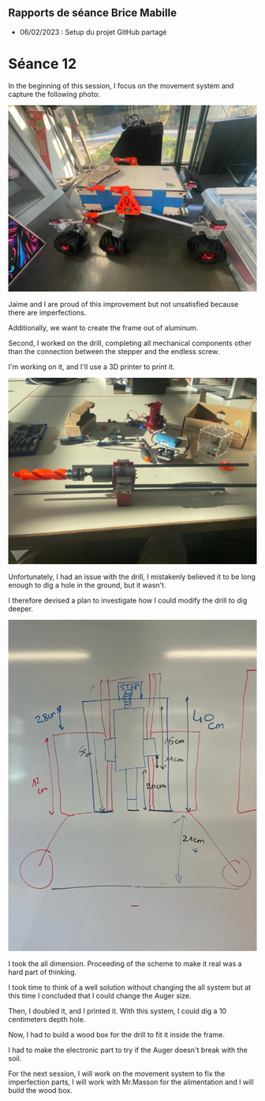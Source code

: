 ## Rapports de séance Brice Mabille

- 06/02/2023 : Setup du projet GitHub partagé

# Séance 12

In the beginning of this session, I focus on the movement system and capture the following photo:

![image](../../Documentation/Images/EGAÏA1.jpeg)

Jaime and I are proud of this improvement but not unsatisfied because there are imperfections. 

Additionally, we want to create the frame out of aluminum.

Second, I worked on the drill, completing all mechanical components other than the connection between the stepper and the endless screw.

I'm working on it, and I'll use a 3D printer to print it. 

![image](../../Documentation/Images/DRILL.jpeg)

Unfortunately, I had an issue with the drill, I mistakenly believed it to be long enough to dig a hole in the ground, but it wasn't.

I therefore devised a plan to investigate how I could modify the drill to dig deeper.

![image](../../Documentation/Images/SCHEMADRILL.jpeg)

I took the all dimension. Proceeding of the scheme to make it real was a hard part of thinking. 

I took time to think of a well solution without changing the all system but at this time I concluded that I could change the Auger size. 

Then, I doubled it, and I printed it. With this system, I could dig a 10 centimeters depth hole.

Now, I had to build a wood box for the drill to fit it inside the frame.

I had to make the electronic part to try if the Auger doesn't break with the soil.

For the next session, I will work on the movement system to fix the imperfection parts, I will work with Mr.Masson for the alimentation and I will build the wood box.


